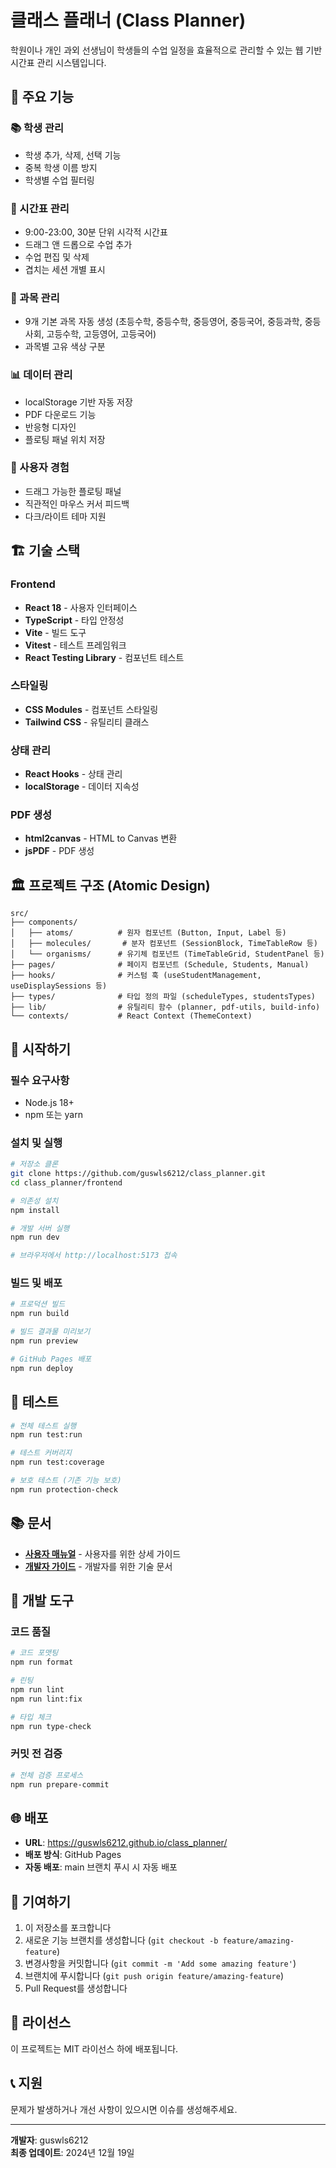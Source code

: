 # 클래스 플래너 (Class Planner)

학원이나 개인 과외 선생님이 학생들의 수업 일정을 효율적으로 관리할 수 있는 웹 기반 시간표 관리 시스템입니다.

## 🚀 주요 기능

### 📚 학생 관리

- 학생 추가, 삭제, 선택 기능
- 중복 학생 이름 방지
- 학생별 수업 필터링

### 📅 시간표 관리

- 9:00-23:00, 30분 단위 시각적 시간표
- 드래그 앤 드롭으로 수업 추가
- 수업 편집 및 삭제
- 겹치는 세션 개별 표시

### 📖 과목 관리

- 9개 기본 과목 자동 생성 (초등수학, 중등수학, 중등영어, 중등국어, 중등과학, 중등사회, 고등수학, 고등영어, 고등국어)
- 과목별 고유 색상 구분

### 📊 데이터 관리

- localStorage 기반 자동 저장
- PDF 다운로드 기능
- 반응형 디자인
- 플로팅 패널 위치 저장

### 🎨 사용자 경험

- 드래그 가능한 플로팅 패널
- 직관적인 마우스 커서 피드백
- 다크/라이트 테마 지원

## 🏗️ 기술 스택

### Frontend

- **React 18** - 사용자 인터페이스
- **TypeScript** - 타입 안정성
- **Vite** - 빌드 도구
- **Vitest** - 테스트 프레임워크
- **React Testing Library** - 컴포넌트 테스트

### 스타일링

- **CSS Modules** - 컴포넌트 스타일링
- **Tailwind CSS** - 유틸리티 클래스

### 상태 관리

- **React Hooks** - 상태 관리
- **localStorage** - 데이터 지속성

### PDF 생성

- **html2canvas** - HTML to Canvas 변환
- **jsPDF** - PDF 생성

## 🏛️ 프로젝트 구조 (Atomic Design)

```
src/
├── components/
│   ├── atoms/          # 원자 컴포넌트 (Button, Input, Label 등)
│   ├── molecules/       # 분자 컴포넌트 (SessionBlock, TimeTableRow 등)
│   └── organisms/      # 유기체 컴포넌트 (TimeTableGrid, StudentPanel 등)
├── pages/              # 페이지 컴포넌트 (Schedule, Students, Manual)
├── hooks/              # 커스텀 훅 (useStudentManagement, useDisplaySessions 등)
├── types/              # 타입 정의 파일 (scheduleTypes, studentsTypes)
├── lib/                # 유틸리티 함수 (planner, pdf-utils, build-info)
└── contexts/           # React Context (ThemeContext)
```

## 🚀 시작하기

### 필수 요구사항

- Node.js 18+
- npm 또는 yarn

### 설치 및 실행

```bash
# 저장소 클론
git clone https://github.com/guswls6212/class_planner.git
cd class_planner/frontend

# 의존성 설치
npm install

# 개발 서버 실행
npm run dev

# 브라우저에서 http://localhost:5173 접속
```

### 빌드 및 배포

```bash
# 프로덕션 빌드
npm run build

# 빌드 결과물 미리보기
npm run preview

# GitHub Pages 배포
npm run deploy
```

## 🧪 테스트

```bash
# 전체 테스트 실행
npm run test:run

# 테스트 커버리지
npm run test:coverage

# 보호 테스트 (기존 기능 보호)
npm run protection-check
```

## 📚 문서

- **[사용자 매뉴얼](./USER_MANUAL.md)** - 사용자를 위한 상세 가이드
- **[개발자 가이드](./DEVELOPER_GUIDE.md)** - 개발자를 위한 기술 문서

## 🔧 개발 도구

### 코드 품질

```bash
# 코드 포맷팅
npm run format

# 린팅
npm run lint
npm run lint:fix

# 타입 체크
npm run type-check
```

### 커밋 전 검증

```bash
# 전체 검증 프로세스
npm run prepare-commit
```

## 🌐 배포

- **URL**: https://guswls6212.github.io/class_planner/
- **배포 방식**: GitHub Pages
- **자동 배포**: main 브랜치 푸시 시 자동 배포

## 🤝 기여하기

1. 이 저장소를 포크합니다
2. 새로운 기능 브랜치를 생성합니다 (`git checkout -b feature/amazing-feature`)
3. 변경사항을 커밋합니다 (`git commit -m 'Add some amazing feature'`)
4. 브랜치에 푸시합니다 (`git push origin feature/amazing-feature`)
5. Pull Request를 생성합니다

## 📄 라이선스

이 프로젝트는 MIT 라이선스 하에 배포됩니다.

## 📞 지원

문제가 발생하거나 개선 사항이 있으시면 이슈를 생성해주세요.

---

**개발자**: guswls6212  
**최종 업데이트**: 2024년 12월 19일
